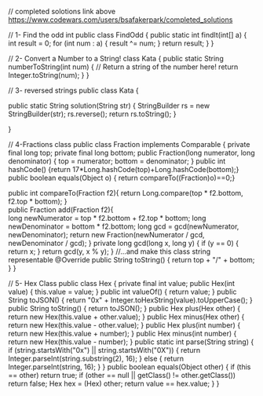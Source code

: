 // completed solotions link above
https://www.codewars.com/users/bsafakerpark/completed_solutions 

// 1- Find the odd int 
public class FindOdd {
    public static int findIt(int[] a) {
      int result = 0;
        for (int num : a) {
            result ^= num;
        }
        return result;
    }
}

// 2- Convert a Number to a String!
class Kata {
  public static String numberToString(int num) {
    // Return a string of the number here!
    return Integer.toString(num);
  }
}

// 3- reversed strings
public class Kata {

public static String solution(String str) {
    StringBuilder rs = new StringBuilder(str);
    rs.reverse();
    return rs.toString();
  }

}

// 4-Fractions class
public class Fraction implements Comparable<Fraction>
{ private final long top;
  private final long bottom;
    public Fraction(long numerator, long denominator) {
    top = numerator;
    bottom = denominator;
}
public int hashCode() {return 17*Long.hashCode(top)+Long.hashCode(bottom);}    
public boolean equals(Object o) { return compareTo((Fraction)o)==0;}    
    
   public int compareTo(Fraction f2){ 
    return Long.compare(top * f2.bottom, f2.top * bottom); 
}   
    public Fraction add(Fraction f2){    
    long newNumerator = top * f2.bottom + f2.top * bottom;
    long newDenominator = bottom * f2.bottom;
    long gcd = gcd(newNumerator, newDenominator);
    return new Fraction(newNumerator / gcd, newDenominator / gcd);
}
    private long gcd(long x, long y) {
      if (y == 0) {
      return x;
    }
    return gcd(y, x % y);
    }
    //...and make this class string representable
    @Override
    public String toString() {
        return top + "/" + bottom;
    }
}

// 5- Hex Class 
public class Hex {
    private final int value;
    public Hex(int value) {
        this.value = value;
    }
    public int valueOf() {
        return value;
    }
    public String toJSON() {
        return "0x" + Integer.toHexString(value).toUpperCase();
    }
    public String toString() {
        return toJSON();
    }
    public Hex plus(Hex other) {
        return new Hex(this.value + other.value);
    }
    public Hex minus(Hex other) {
        return new Hex(this.value - other.value);
    }
    public Hex plus(int number) {
        return new Hex(this.value + number);
    }
    public Hex minus(int number) {
        return new Hex(this.value - number);
    }
    public static int parse(String string) {
        if (string.startsWith("0x") || string.startsWith("0X")) {
            return Integer.parseInt(string.substring(2), 16);
        } else {
            return Integer.parseInt(string, 16);
        }
    }
    public boolean equals(Object other) {
        if (this == other) return true;
        if (other == null || getClass() != other.getClass()) return false;
        Hex hex = (Hex) other;
        return value == hex.value;
    }
}

